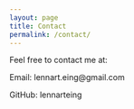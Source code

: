 ```yaml
---
layout: page
title: Contact
permalink: /contact/
---
```


Feel free to contact me at: 
<p>Email: lennart.eing@gmail.com</p>
<p>GitHub: lennarteing</p>
